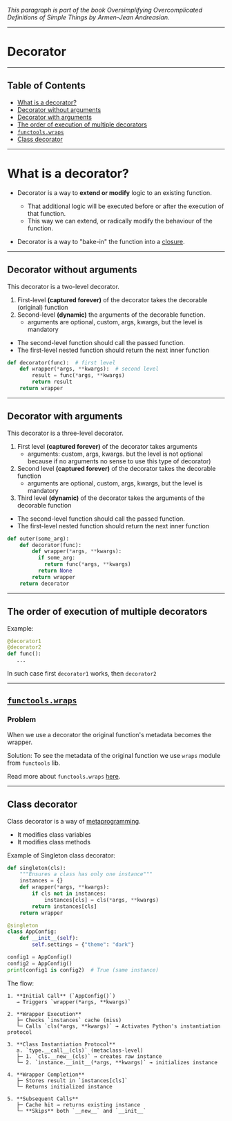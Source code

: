 *This paragraph is part of the book *Oversimplifying Overcomplicated Definitions of Simple Things* by Armen-Jean
Andreasian.*

---

# Decorator

---

## Table of Contents

* [What is a decorator?](#what-is-a-decorator)
* [Decorator without arguments](#decorator-without-arguments)
* [Decorator with arguments](#decorator-with-arguments)
* [The order of execution of multiple decorators](#the-order-of-execution-of-multiple-decorators)
* [`functools.wraps`](#functoolswraps)
* [Class decorator](#class-decorator)

---

# What is a decorator?

- Decorator is a way to **extend or modify** logic to an existing function.
  - That additional logic will be executed before or after the execution of that function.
  - This way we can extend, or radically modify the behaviour of the function.

- Decorator is a way to "bake-in" the function into a [closure](../Closure/closure.md).


---
## Decorator without arguments

This decorator is a two-level decorator.

1. First-level **(captured forever)** of the decorator takes the decorable (original) function
2. Second-level **(dynamic)** the arguments of the decorable function.
    - arguments are optional, custom, args, kwargs, but the level is mandatory
- The second-level function should call the passed function.
- The first-level nested function should return the next inner function


```python
def decorator(func):  # first level
    def wrapper(*args, **kwargs):  # second level
        result = func(*args, **kwargs)
        return result
    return wrapper
```

---
## Decorator with arguments

This decorator is a three-level decorator.

1. First level **(captured forever)** of the decorator takes arguments
    - arguments: custom, args, kwargs. but the level is not optional because if no arguments no sense to use this type of decorator)
2. Second level **(captured forever)** of the decorator takes the decorable function
    - arguments are optional, custom, args, kwargs, but the level is mandatory
3. Third level **(dynamic)** of the decorator takes the arguments of the decorable function
- The second-level function should call the passed function.
- The first-level nested function should return the next inner function


```python
def outer(some_arg):
    def decorator(func):
        def wrapper(*args, **kwargs):
          if some_arg:
            return func(*args, **kwargs)
          return None
        return wrapper
    return decorator
```

---
## The order of execution of multiple decorators

Example:
```python
@decorator1
@decorator2
def func():
   ...
```

In such case first `decorator1` works, then `decorator2`

---
## [`functools.wraps`](../../../Python%20Core/Libs/functools/wraps.md)

### Problem
When we use a decorator the original function's metadata becomes the wrapper.

Solution:
To see the metadata of the original function we use `wraps` module from `functools` lib. 

Read more about `functools.wraps` [here](../../../Python%20Core/Libs/functools/wraps.md).

---
## Class decorator

Class decorator is a way of [metaprogramming](../../../Techniques/Metaprogramming/metaprogramming.md).

- It modifies class variables
- It modifies class methods

Example of Singleton class decorator:
```python
def singleton(cls):
    """Ensures a class has only one instance"""
    instances = {}
    def wrapper(*args, **kwargs):
        if cls not in instances:
            instances[cls] = cls(*args, **kwargs)
        return instances[cls]
    return wrapper

@singleton
class AppConfig:
    def __init__(self):
        self.settings = {"theme": "dark"}

config1 = AppConfig()
config2 = AppConfig()
print(config1 is config2)  # True (same instance)
```

The flow:

```
1. **Initial Call** (`AppConfig()`)
   → Triggers `wrapper(*args, **kwargs)`

2. **Wrapper Execution**
   ├─ Checks `instances` cache (miss)
   └─ Calls `cls(*args, **kwargs)` → Activates Python's instantiation protocol

3. **Class Instantiation Protocol**
   a. `type.__call__(cls)` (metaclass-level)
   ├─ 1. `cls.__new__(cls)` → creates raw instance
   └─ 2. `instance.__init__(*args, **kwargs)` → initializes instance

4. **Wrapper Completion**
   ├─ Stores result in `instances[cls]`
   └─ Returns initialized instance

5. **Subsequent Calls**
   ├─ Cache hit → returns existing instance
   └─ **Skips** both `__new__` and `__init__`
```

